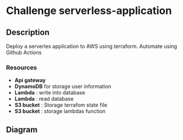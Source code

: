# Challenge serverless-application

## Description
Deploy a serverles application to AWS using terraform. Automate using Github Actions

### Resources
- **Api gateway**
- **DynamoDB** for storage user information
- **Lambda** : write into database
- **Lambda** : read database
- **S3 bucket** : Storage terrafom state file
- **S3 bucket** : storage lambdas function

## Diagram
